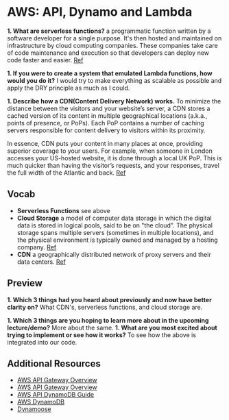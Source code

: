 # AWS: API, Dynamo and Lambda

**1. What are serverless functions?**
a programmatic function written by a software developer for a single purpose. It's then hosted and maintained on infrastructure by cloud computing companies. These companies take care of code maintenance and execution so that developers can deploy new code faster and easier.  [Ref](https://blog.hubspot.com/website/serverless-functions)

**1. If you were to create a system that emulated Lambda functions, how would you do it?**
I would try to make everything as scalable as possible and apply the DRY principle as much as I could.

**1. Describe how a CDN(Content Delivery Network) works.**
To minimize the distance between the visitors and your website’s server, a CDN stores a cached version of its content in multiple geographical locations (a.k.a., points of presence, or PoPs). Each PoP contains a number of caching servers responsible for content delivery to visitors within its proximity.

In essence, CDN puts your content in many places at once, providing superior coverage to your users. For example, when someone in London accesses your US-hosted website, it is done through a local UK PoP. This is much quicker than having the visitor’s requests, and your responses, travel the full width of the Atlantic and back. [Ref](https://www.imperva.com/learn/performance/what-is-cdn-how-it-works/)


## Vocab
- **Serverless Functions**
see above
- **Cloud Storage**
 a model of computer data storage in which the digital data is stored in logical pools, said to be on "the cloud". The physical storage spans multiple servers (sometimes in multiple locations), and the physical environment is typically owned and managed by a hosting company. [Ref](https://en.wikipedia.org/wiki/Cloud_storage)
- **CDN**
a geographically distributed network of proxy servers and their data centers. [Ref](https://en.wikipedia.org/wiki/Content_delivery_network)


## Preview
**1. Which 3 things had you heard about previously and now have better clarity on?**
What CDN's, serverless functions, and cloud storage are.

**1. Which 3 things are you hoping to learn more about in the upcoming lecture/demo?**
More about the same.
**1. What are you most excited about trying to implement or see how it works?**
To see how the above is integrated into our code.

## Additional Resources
- [AWS API Gateway Overview](https://www.serverless.com/guides/amazon-api-gateway)
- [AWS API Gateway Overview](https://aws.amazon.com/api-gateway/)
- [AWS API DynamoDB Guide](https://www.dynamodbguide.com/what-is-dynamo-db/)
- [AWS DynamoDB](https://aws.amazon.com/dynamodb/)
- [Dynamoose](https://dynamoosejs.com/getting_started/Introduction/)

